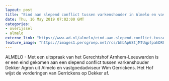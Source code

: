 ```yaml
---
layout: post
title: "Eind aan slepend conflict tussen varkenshouder in Almelo en vastgoedadviseur"
date: Thu, 16 May 2019 07:02:00 GMT
categories: 
- overijssel 
- almelo 
externe_link: "https://www.ad.nl/almelo/eind-aan-slepend-conflict-tussen-varkenshouder-in-almelo-en-vastgoedadviseur~aa7c53ff/"
feature_image: "https://images1.persgroep.net/rcs/bhbAp68tjMTUqpfpahDR8UBRt2A/diocontent/115766283/_fitwidth/400/?appId=21791a8992982cd8da851550a453bd7f&quality=0.7"
---
```


ALMELO - Met een uitspraak van het Gerechtshof Arnhem-Leeuwarden is er een eind gekomen aan een slepend conflict tussen varkenshouder Dekker Agron uit Almelo en vastgoedadviseur Wim Gerrickens. Het Hof wijst de vorderingen van Gerrickens op Dekker af.
